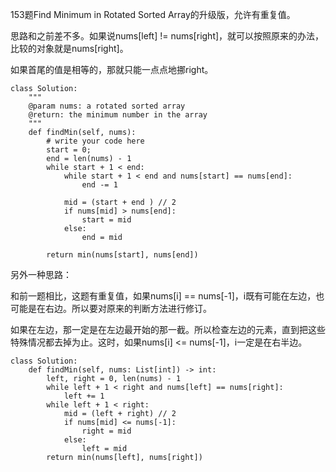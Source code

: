 153题Find Minimum in Rotated Sorted Array的升级版，允许有重复值。

思路和之前差不多。如果说nums[left] != nums[right]，就可以按照原来的办法，比较的对象就是nums[right]。

如果首尾的值是相等的，那就只能一点点地挪right。

```
class Solution:
    """
    @param nums: a rotated sorted array
    @return: the minimum number in the array
    """
    def findMin(self, nums):
        # write your code here
        start = 0;
        end = len(nums) - 1
        while start + 1 < end:
            while start + 1 < end and nums[start] == nums[end]:
                end -= 1
                
            mid = (start + end ) // 2
            if nums[mid] > nums[end]:
                start = mid
            else:
                end = mid
                
        return min(nums[start], nums[end])
```


另外一种思路：

和前一题相比，这题有重复值，如果nums[i] == nums[-1]，i既有可能在左边，也可能是在右边。所以要对原来的判断方法进行修订。

如果在左边，那一定是在左边最开始的那一截。所以检查左边的元素，直到把这些特殊情况都去掉为止。这时，如果nums[i] <= nums[-1]，i一定是在右半边。

```
class Solution:
    def findMin(self, nums: List[int]) -> int:
        left, right = 0, len(nums) - 1
        while left + 1 < right and nums[left] == nums[right]:
            left += 1
        while left + 1 < right: 
            mid = (left + right) // 2
            if nums[mid] <= nums[-1]:
                right = mid
            else:
                left = mid
        return min(nums[left], nums[right])
```
